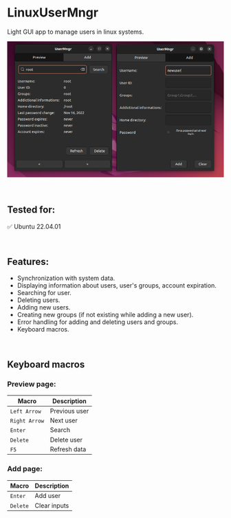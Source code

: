 # LinuxUserMngr
Light GUI app to manage users in linux systems. 

![Alt text](showcase.png)

<br>

## Tested for:
 :white_check_mark: Ubuntu 22.04.01

<br>

## Features:
- Synchronization with system data.
- Displaying information about users, user's groups, account expiration.
- Searching for user.
- Deleting users.
- Adding new users.
- Creating new groups (if not existing while adding a new user).
- Error handling for adding and deleting users and groups.
- Keyboard macros.

<br>

## Keyboard macros


### Preview page:
| Macro | Description |
| ----------- | ----------- |
| `Left Arrow` | Previous user |
| `Right Arrow` | Next user |
| `Enter` | Search |
| `Delete` | Delete user |
| `F5` | Refresh data |

### Add page:
| Macro | Description |
|  ----------- | ----------- |
| `Enter` | Add user |
| `Delete` | Clear inputs |


